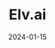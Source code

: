 ---  
layout: startup_page  
title: "Elv.ai"  
id: "elv.ai"  
permalink: "/elvaielv.ai01152024/"  
website: "https://elv.ai/"  
funding_round: "Seed"  
funding_amount: "€500K"  
investors: "CB ESPRI Impact One"  
about: "Elv.ai is an internet safety startup that combines AI and human moderators to combat misinformation, hate speech, and fake profiles on social media. Its mission is to protect the credibility of media and public institutions while fostering safer online discussions. The startup offers a unique solution addressing the limitations of AI alone by incorporating human oversight for nuanced language analysis."  
markets: "Internet Safety, AI, Social Media"  
hq: "Bratislava, Slovakia"  
founded_year: "2022"  
linkedin: "https://www.linkedin.com/company/elv-ai"  
twitter: ""  
instagram: ""  
facebook: ""  
crunchbase: "https://www.crunchbase.com/organization/elv-ai"  
pitchbook: ""  

date_display: "15-Jan-2024"  
date: "2024-01-15"

# SEO Optimization  
meta_title: "Elv.ai - Seed Funding (€500K)"  
meta_description: "Elv.ai, Elv.ai is an internet safety startup that combines AI and human moderators to combat misinformation, hate speech, and fake profiles on social media. I..."  
meta_keywords: "Elv.ai, Internet Safety, AI, Social Media, Seed funding"  
canonical_url: "https://startup.projectstartups.com/elvaielv.ai01152024/"  
---